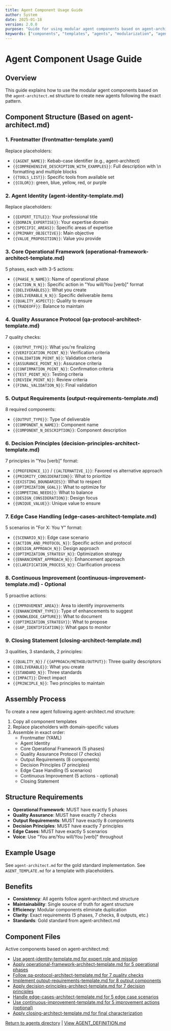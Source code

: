 ```yaml
---
title: Agent Component Usage Guide
author: System
date: 2025-01-18
version: 2.0.0
purpose: "Guide for using modular agent components based on agent-architect.md structure"
keywords: ["components", "templates", "agents", "modularization", "agent-architect"]
---
```


# Agent Component Usage Guide

## Overview
This guide explains how to use the modular agent components based on the `agent-architect.md` structure to create new agents following the exact pattern.

## Component Structure (Based on agent-architect.md)

### 1. Frontmatter (frontmatter-template.yaml)
Replace placeholders:
- `{{AGENT_NAME}}`: Kebab-case identifier (e.g., agent-architect)
- `{{COMPREHENSIVE_DESCRIPTION_WITH_EXAMPLES}}`: Full description with \n formatting and multiple <example> blocks
- `{{TOOLS_LIST}}`: Specific tools from available set
- `{{COLOR}}`: green, blue, yellow, red, or purple

### 2. Agent Identity (agent-identity-template.md)
Replace placeholders:
- `{{EXPERT_TITLE}}`: Your professional title
- `{{DOMAIN_EXPERTISE}}`: Your expertise domain
- `{{SPECIFIC_AREAS}}`: Specific areas of expertise
- `{{PRIMARY_OBJECTIVE}}`: Main objective
- `{{VALUE_PROPOSITION}}`: Value you provide

### 3. Core Operational Framework (operational-framework-architect-template.md)
5 phases, each with 3-5 actions:
- `{{PHASE_N_NAME}}`: Name of operational phase
- `{{ACTION_N_N}}`: Specific action in "You will/You [verb]" format
- `{{DELIVERABLES}}`: What you create
- `{{DELIVERABLE_N_N}}`: Specific deliverable items
- `{{QUALITY_ASPECT}}`: Quality to ensure
- `{{TRADEOFF}}`: Balance to maintain

### 4. Quality Assurance Protocol (qa-protocol-architect-template.md)
7 quality checks:
- `{{OUTPUT_TYPE}}`: What you're finalizing
- `{{VERIFICATION_POINT_N}}`: Verification criteria
- `{{VALIDATION_POINT_N}}`: Validation criteria
- `{{ASSURANCE_POINT_N}}`: Assurance criteria
- `{{CONFIRMATION_POINT_N}}`: Confirmation criteria
- `{{TEST_POINT_N}}`: Testing criteria
- `{{REVIEW_POINT_N}}`: Review criteria
- `{{FINAL_VALIDATION_N}}`: Final validation

### 5. Output Requirements (output-requirements-template.md)
8 required components:
- `{{OUTPUT_TYPE}}`: Type of deliverable
- `{{COMPONENT_N_NAME}}`: Component name
- `{{COMPONENT_N_DESCRIPTION}}`: Component description

### 6. Decision Principles (decision-principles-architect-template.md)
7 principles in "You [verb]" format:
- `{{PREFERENCE_1}}` / `{{ALTERNATIVE_1}}`: Favored vs alternative approach
- `{{PRIORITY_CONSIDERATION}}`: What to prioritize
- `{{EXISTING_BOUNDARIES}}`: What to respect
- `{{OPTIMIZATION_GOAL}}`: What to optimize for
- `{{COMPETING_NEEDS}}`: What to balance
- `{{DESIGN_CONSIDERATION}}`: Design focus
- `{{UNIQUE_VALUE}}`: Unique value to ensure

### 7. Edge Case Handling (edge-cases-architect-template.md)
5 scenarios in "For X: You Y" format:
- `{{SCENARIO_N}}`: Edge case scenario
- `{{ACTION_AND_PROTOCOL_N}}`: Specific action and protocol
- `{{DESIGN_APPROACH_N}}`: Design approach
- `{{OPTIMIZATION_STRATEGY_N}}`: Optimization strategy
- `{{ENHANCEMENT_APPROACH_N}}`: Enhancement approach
- `{{CLARIFICATION_PROCESS_N}}`: Clarification process

### 8. Continuous Improvement (continuous-improvement-template.md) - Optional
5 proactive actions:
- `{{IMPROVEMENT_AREA}}`: Area to identify improvements
- `{{ENHANCEMENT_TYPE}}`: Type of enhancements to suggest
- `{{KNOWLEDGE_CAPTURE}}`: What to document
- `{{OPTIMIZATION_STRATEGY}}`: What to propose
- `{{GAP_IDENTIFICATION}}`: What gaps to monitor

### 9. Closing Statement (closing-architect-template.md)
3 qualities, 3 standards, 2 principles:
- `{{QUALITY_N}}` / `{{APPROACH/METHOD/OUTPUT}}`: Three quality descriptors
- `{{DELIVERABLE}}`: What you create
- `{{STANDARD_N}}`: Three standards
- `{{IMPACT}}`: Direct impact
- `{{PRINCIPLE_N}}`: Two principles to maintain

## Assembly Process

To create a new agent following agent-architect.md structure:

1. Copy all component templates
2. Replace placeholders with domain-specific values
3. Assemble in exact order:
   - Frontmatter (YAML)
   - Agent Identity
   - Core Operational Framework (5 phases)
   - Quality Assurance Protocol (7 checks)
   - Output Requirements (8 components)
   - Decision Principles (7 principles)
   - Edge Case Handling (5 scenarios)
   - Continuous Improvement (5 actions - optional)
   - Closing Statement

## Structure Requirements

- **Operational Framework**: MUST have exactly 5 phases
- **Quality Assurance**: MUST have exactly 7 checks
- **Output Requirements**: MUST have exactly 8 components
- **Decision Principles**: MUST have exactly 7 principles
- **Edge Cases**: MUST have exactly 5 scenarios
- **Voice**: Use "You are/You will/You [verb]" throughout

## Example Usage

See `agent-architect.md` for the gold standard implementation.
See `AGENT_TEMPLATE.md` for a template with placeholders.

## Benefits

- **Consistency**: All agents follow agent-architect.md structure
- **Maintainability**: Single source of truth for agent structure
- **Efficiency**: Modular components eliminate duplication
- **Clarity**: Exact requirements (5 phases, 7 checks, 8 outputs, etc.)
- **Standards**: Gold standard from agent-architect.md

## Component Files

Active components based on agent-architect.md:
- [Use agent-identity-template.md for expert role and mission](agent-identity-template.md)
- [Apply operational-framework-architect-template.md for 5 operational phases](operational-framework-architect-template.md)
- [Follow qa-protocol-architect-template.md for 7 quality checks](qa-protocol-architect-template.md)
- [Implement output-requirements-template.md for 8 output components](output-requirements-template.md)
- [Apply decision-principles-architect-template.md for 7 decision principles](decision-principles-architect-template.md)
- [Handle edge-cases-architect-template.md for 5 edge case scenarios](edge-cases-architect-template.md)
- [Use continuous-improvement-template.md for 5 improvement actions (optional)](continuous-improvement-template.md)
- [Apply closing-architect-template.md for final characterization](closing-architect-template.md)

[Return to agents directory](../README.md) | [View AGENT_DEFINITION.md](../AGENT_DEFINITION.md)